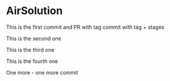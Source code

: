 # AirSolution

This is the first
  commit and PR with tag
  commit with tag + stages

This is the second one

This is the third one

This is the fourth one

One more - one more commit
